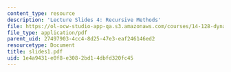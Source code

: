 ```yaml
---
content_type: resource
description: 'Lecture Slides 4: Recursive Methods'
file: https://ol-ocw-studio-app-qa.s3.amazonaws.com/courses/14-128-dynamic-optimization-economic-applications-recursive-methods-spring-2003/1e4a9431e0f8e3082bd14dbfd320fc45_slides1.pdf
file_type: application/pdf
parent_uid: 27497903-4cc4-8d25-47e3-eaf246146ed2
resourcetype: Document
title: slides1.pdf
uid: 1e4a9431-e0f8-e308-2bd1-4dbfd320fc45
---
```

